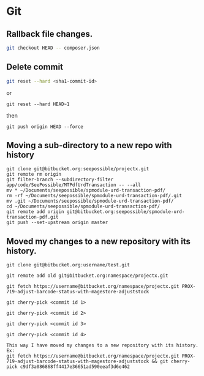 # Git

## Rallback file changes.

```bash
git checkout HEAD -- composer.json

```

## Delete commit

```bash
git reset --hard <sha1-commit-id>
```
or
```
git reset --hard HEAD~1
```
then
```
git push origin HEAD --force
```

## Moving a sub-directory to a new repo with history

```
git clone git@bitbucket.org:seepossible/projectx.git
git remote rm origin
git filter-branch --subdirectory-filter app/code/SeePossible/MTPdfUrdTransaction -- --all
mv * ~/Documents/seepossible/spmodule-urd-transaction-pdf/
rm -rf ~/Documents/seepossible/spmodule-urd-transaction-pdf/.git
mv .git ~/Documents/seepossible/spmodule-urd-transaction-pdf/
cd ~/Documents/seepossible/spmodule-urd-transaction-pdf/
git remote add origin git@bitbucket.org:seepossible/spmodule-urd-transaction-pdf.git
git push --set-upstream origin master

```


## Moved my changes to a new repository with its history.

```
git clone git@bitbucket.org:username/test.git

git remote add old git@bitbucket.org:namespace/projectx.git

git fetch https://username@bitbucket.org/namespace/projectx.git PROX-719-adjust-barcode-status-with-magestore-adjuststock 
 
git cherry-pick <commit id 1>

git cherry-pick <commit id 2>

git cherry-pick <commit id 3>

git cherry-pick <commit id 4>

This way I have moved my changes to a new repository with its history.
Ex:
git fetch https://username@bitbucket.org/namespace/projectx.git PROX-719-adjust-barcode-status-with-magestore-adjuststock && git cherry-pick c9df3a086868ff4417e36651ad590eeaf3d6e462
```
